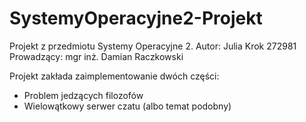 # SystemyOperacyjne2-Projekt

Projekt z przedmiotu Systemy Operacyjne 2.
Autor: Julia Krok 272981
Prowadzący: mgr inż. Damian Raczkowski

Projekt zakłada zaimplementowanie dwóch części:
+ Problem jedzących filozofów
+ Wielowątkowy serwer czatu (albo temat podobny)